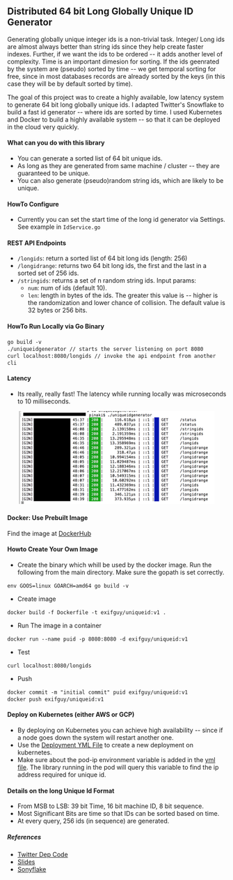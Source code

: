 ## Distributed 64 bit Long Globally Unique ID Generator
Generating globally unique integer ids is a non-trivial task. Integer/ Long ids are
 almost always better than string ids since they help create faster indexes.
Further, if we want the ids to be ordered -- it adds another level of complexity. 
Time is an important dimesion for sorting. If the ids geenrated by the system are (pseudo) sorted by time -- we get temporal sorting for free, 
since in most databases records are already sorted by the keys (in this case they will be by default sorted by time).

The goal of this project was to create a highly available, low latency system to generate 64 bit long globally unique ids.
I adapted Twitter's Snowflake to build a fast id generator -- where ids are sorted by time.
I used Kubernetes and Docker to build a highly available system -- so that it can be deployed in the cloud very quickly.

#### What can you do with this library
* You can generate a sorted list of  64 bit unique ids.
* As long as they are generated from same machine / cluster -- they are guaranteed to be unique.
* You can also generate (pseudo)random string ids, which are likely to be unique.

#### HowTo Configure
* Currently you can set the start time of the long id generator via Settings. See example in `IdService.go`
#### REST API Endpoints
* `/longids`: return a sorted list of 64 bit long ids (length: 256)
* `/longidrange`: returns two 64 bit long ids, the first and the last in a sorted set of 256 ids.
* `/stringids`: returns a set of n random string ids. Input params:
  * `num`: num of ids (default 10).
  * `len`: length in bytes of the ids. The greater this value is -- higher is the randomization and lower chance of collision.
  The default value is 32 bytes or 256 bits.
#### HowTo Run Locally via Go Binary
```
go build -v
./uniqueidgenerator // starts the server listening on port 8080
curl localhost:8080/longids // invoke the api endpoint from another cli
```
#### Latency
* Its really, really fast! The latency while running locally was microseconds to 10 milliseconds.
<p align="center">
<img src="unique-id-time.png?raw=true" width="450"/>
</p>

#### Docker: Use Prebuilt Image
Find the image at [DockerHub](https://hub.docker.com/r/exifguy/uniqueid/)
#### Howto Create Your Own  Image
* Create the binary which whill be used by the docker image. Run the following from the main directory.
Make sure the gopath is set correctly.
```
env GOOS=linux GOARCH=amd64 go build -v
```
* Create image
```
docker build -f Dockerfile -t exifguy/uniqueid:v1 .
```
* Run The image in a container
```
docker run --name puid -p 8080:8080 -d exifguy/uniqueid:v1
```
* Test
```
curl localhost:8080/longids
```
* Push
```
docker commit -m "initial commit" puid exifguy/uniqueid:v1
docker push exifguy/uniqueid:v1
```
#### Deploy on Kubernetes (either AWS or GCP)
* By deploying on  Kubernetes you can achieve high availability -- since if a node
goes down the system will restart another one.
* Use the  [Deployment YML File](./unique-id-deploment.yaml) to create a new deployment on kubernetes.
* Make sure about the pod-ip environment variable is added in the [yml file](./unique-id-deploment.yaml). 
The library running in the pod will query this variable to find the ip address required for unique id.
#### Details on the long Unique Id Format
* From MSB to LSB: 39 bit Time, 16 bit machine ID, 8 bit sequence.
* Most Significant Bits are time so that IDs can be sorted based on time.
* At every query, 256 ids (in sequence) are generated.
##### References
* [Twitter Dep Code](https://github.com/twitter/snowflake)
* [Slides](https://www.slideshare.net/davegardnerisme/unique-id-generation-in-distributed-systems)
* [Sonyflake](https://github.com/sony/sonyflake)